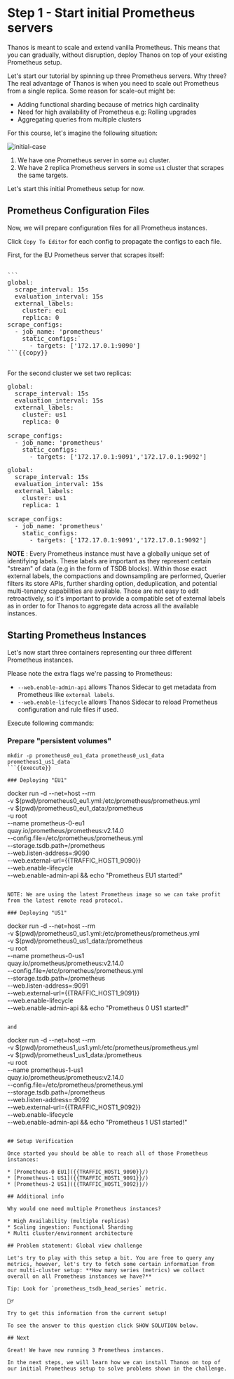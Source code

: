 # Step 1 - Start initial Prometheus servers

Thanos is meant to scale and extend vanilla Prometheus. This means that you can gradually, without disruption, deploy Thanos on top of your existing Prometheus setup.

Let's start our tutorial by spinning up three Prometheus servers. Why three?
The real advantage of Thanos is when you need to scale out Prometheus from a single replica. Some reason for scale-out might be:

* Adding functional sharding because of metrics high cardinality
* Need for high availability of Prometheus e.g: Rolling upgrades
* Aggregating queries from multiple clusters

For this course, let's imagine the following situation:

![initial-case](https://docs.google.com/drawings/d/e/2PACX-1vQ5n5dAJSJPRXWA9INOViJJy9Ci6TUwlCrDv7_TtV9vE41rFOpg26V3jQv9gf1NQjVWSFyauG5XgzOW/pub?w=1061&h=604)

1. We have one Prometheus server in some `eu1` cluster.
2. We have 2 replica Prometheus servers in some `us1` cluster that scrapes the same targets.

Let's start this initial Prometheus setup for now.

## Prometheus Configuration Files

Now, we will prepare configuration files for all Prometheus instances.

Click `Copy To Editor` for each config to propagate the configs to each file.

First, for the EU Prometheus server that scrapes itself:

<pre class="file" data-filename="prometheus0_eu1.yml" data-target="replace">

```
global:
  scrape_interval: 15s
  evaluation_interval: 15s
  external_labels:
    cluster: eu1
    replica: 0
scrape_configs:
  - job_name: 'prometheus'
    static_configs:`
      - targets: ['172.17.0.1:9090']
```{{copy}}

</pre>

For the second cluster we set two replicas:

<pre class="file" data-filename="prometheus0_us1.yml" data-target="replace">
global:
  scrape_interval: 15s
  evaluation_interval: 15s
  external_labels:
    cluster: us1
    replica: 0

scrape_configs:
  - job_name: 'prometheus'
    static_configs:
      - targets: ['172.17.0.1:9091','172.17.0.1:9092']
</pre>

<pre class="file" data-filename="prometheus1_us1.yml" data-target="replace">
global:
  scrape_interval: 15s
  evaluation_interval: 15s
  external_labels:
    cluster: us1
    replica: 1

scrape_configs:
  - job_name: 'prometheus'
    static_configs:
      - targets: ['172.17.0.1:9091','172.17.0.1:9092']
</pre>

**NOTE** : Every Prometheus instance must have a globally unique set of identifying labels. These labels are important as they represent certain "stream" of data (e.g in the form of TSDB blocks). Within those exact external labels, the compactions and downsampling are performed, Querier filters its store APIs, further sharding option, deduplication, and potential multi-tenancy capabilities are available. Those are not easy to edit retroactively, so it's important to provide a compatible set of external labels as in order to for Thanos to aggregate data across all the available instances.

## Starting Prometheus Instances

Let's now start three containers representing our three different Prometheus instances.

Please note the extra flags we're passing to Prometheus:

* `--web.enable-admin-api` allows Thanos Sidecar to get metadata from Prometheus like `external labels`.
* `--web.enable-lifecycle` allows Thanos Sidecar to reload Prometheus configuration and rule files if used.

Execute following commands:

### Prepare "persistent volumes"

```
mkdir -p prometheus0_eu1_data prometheus0_us1_data prometheus1_us1_data
```{{execute}}

### Deploying "EU1"

```
docker run -d --net=host --rm \
    -v $(pwd)/prometheus0_eu1.yml:/etc/prometheus/prometheus.yml \
    -v $(pwd)/prometheus0_eu1_data:/prometheus \
    -u root \
    --name prometheus-0-eu1 \
    quay.io/prometheus/prometheus:v2.14.0 \
    --config.file=/etc/prometheus/prometheus.yml \
    --storage.tsdb.path=/prometheus \
    --web.listen-address=:9090 \
    --web.external-url={{TRAFFIC_HOST1_9090}} \
    --web.enable-lifecycle \
    --web.enable-admin-api && echo "Prometheus EU1 started!"
```{{execute}}

NOTE: We are using the latest Prometheus image so we can take profit from the latest remote read protocol.

### Deploying "US1"

```
docker run -d --net=host --rm \
    -v $(pwd)/prometheus0_us1.yml:/etc/prometheus/prometheus.yml \
    -v $(pwd)/prometheus0_us1_data:/prometheus \
    -u root \
    --name prometheus-0-us1 \
    quay.io/prometheus/prometheus:v2.14.0 \
    --config.file=/etc/prometheus/prometheus.yml \
    --storage.tsdb.path=/prometheus \
    --web.listen-address=:9091 \
    --web.external-url={{TRAFFIC_HOST1_9091}} \
    --web.enable-lifecycle \
    --web.enable-admin-api && echo "Prometheus 0 US1 started!"
```{{execute}}

and

```
docker run -d --net=host --rm \
    -v $(pwd)/prometheus1_us1.yml:/etc/prometheus/prometheus.yml \
    -v $(pwd)/prometheus1_us1_data:/prometheus \
    -u root \
    --name prometheus-1-us1 \
    quay.io/prometheus/prometheus:v2.14.0 \
    --config.file=/etc/prometheus/prometheus.yml \
    --storage.tsdb.path=/prometheus \
    --web.listen-address=:9092 \
    --web.external-url={{TRAFFIC_HOST1_9092}} \
    --web.enable-lifecycle \
    --web.enable-admin-api && echo "Prometheus 1 US1 started!"
```{{execute}}

## Setup Verification

Once started you should be able to reach all of those Prometheus instances:

* [Prometheus-0 EU1]({{TRAFFIC_HOST1_9090}}/)
* [Prometheus-1 US1]({{TRAFFIC_HOST1_9091}}/)
* [Prometheus-2 US1]({{TRAFFIC_HOST1_9092}}/)

## Additional info

Why would one need multiple Prometheus instances?

* High Availability (multiple replicas)
* Scaling ingestion: Functional Sharding
* Multi cluster/environment architecture

## Problem statement: Global view challenge

Let's try to play with this setup a bit. You are free to query any metrics, however, let's try to fetch some certain information from
our multi-cluster setup: **How many series (metrics) we collect overall on all Prometheus instances we have?**

Tip: Look for `prometheus_tsdb_head_series` metric.

🕵️‍♂️

Try to get this information from the current setup!

To see the answer to this question click SHOW SOLUTION below.

## Next

Great! We have now running 3 Prometheus instances.

In the next steps, we will learn how we can install Thanos on top of our initial Prometheus setup to solve problems shown in the challenge.
